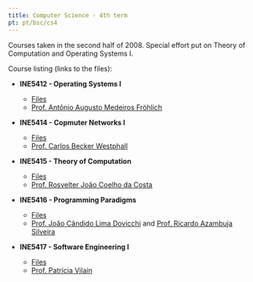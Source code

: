 ```yaml
---
title: Computer Science - 4th term
pt: pt/bsc/cs4
---
```


Courses taken in the second half of 2008.
Special effort put on Theory of Computation and Operating Systems I.

Course listing (links to the files):

  * **INE5412 - Operating Systems I**
      + [Files](http://constantijn.alvb.in/graduacao/disciplinas/ine5412/)
      + [Prof. Antônio Augusto Medeiros Fröhlich](http://www.lisha.ufsc.br/~guto/)

  * **INE5414 - Copmuter Networks I**
      + [Files](http://constantijn.alvb.in/graduacao/disciplinas/ine5414/)
      + [Prof. Carlos Becker Westphall](http://www.inf.ufsc.br/~westphal/)

  * **INE5415 - Theory of Computation**
      + [Files](http://constantijn.alvb.in/graduacao/disciplinas/ine5415/)
      + [Prof. Rosvelter João Coelho da Costa](http://www.inf.ufsc.br/~coelho/)

  * **INE5416 - Programming Paradigms**
      + [Files](http://constantijn.alvb.in/graduacao/disciplinas/ine5416/)
      + [Prof. João Cândido Lima Dovicchi](http://www.inf.ufsc.br/~dovicchi/) and
        [Prof. Ricardo Azambuja Silveira](http://www.inf.ufsc.br/~silveira/)

  * **INE5417 - Software Engineering I**
      + [Files](http://constantijn.alvb.in/graduacao/disciplinas/ine5417/)
      + [Prof. Patrícia Vilain](http://buscatextual.cnpq.br/buscatextual/visualizacv.jsp?id=K4784740T3)

